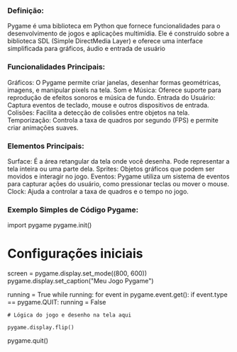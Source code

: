 ### Definição:
Pygame é uma biblioteca em Python que fornece funcionalidades para o desenvolvimento de jogos e aplicações multimídia. 
Ele é construído sobre a biblioteca SDL (Simple DirectMedia Layer) e oferece uma interface simplificada para gráficos, áudio e entrada de usuário

### Funcionalidades Principais:

Gráficos: O Pygame permite criar janelas, desenhar formas geométricas, imagens, e manipular pixels na tela.
Som e Música: Oferece suporte para reprodução de efeitos sonoros e música de fundo.
Entrada do Usuário: Captura eventos de teclado, mouse e outros dispositivos de entrada.
Colisões: Facilita a detecção de colisões entre objetos na tela.
Temporização: Controla a taxa de quadros por segundo (FPS) e permite criar animações suaves.

### Elementos Principais:

Surface: É a área retangular da tela onde você desenha. Pode representar a tela inteira ou uma parte dela.
Sprites: Objetos gráficos que podem ser movidos e interagir no jogo.
Eventos: Pygame utiliza um sistema de eventos para capturar ações do usuário, como pressionar teclas ou mover o mouse.
Clock: Ajuda a controlar a taxa de quadros e o tempo no jogo.

### Exemplo Simples de Código Pygame:

import pygame
pygame.init()

# Configurações iniciais
screen = pygame.display.set_mode((800, 600))
pygame.display.set_caption("Meu Jogo Pygame")

running = True
while running:
    for event in pygame.event.get():
        if event.type == pygame.QUIT:
            running = False

    # Lógica do jogo e desenho na tela aqui

    pygame.display.flip()

pygame.quit()

